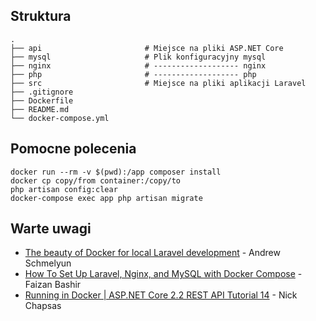 ## Struktura
    .
    ├── api                       # Miejsce na pliki ASP.NET Core
    ├── mysql                     # Plik konfiguracyjny mysql
    ├── nginx                     # ------------------- nginx
    ├── php                       # ------------------- php
    ├── src                       # Miejsce na pliki aplikacji Laravel
    ├── .gitignore
    ├── Dockerfile
    ├── README.md
    └── docker-compose.yml

## Pomocne polecenia 

```
docker run --rm -v $(pwd):/app composer install
docker cp copy/from container:/copy/to
php artisan config:clear
docker-compose exec app php artisan migrate
```

## Warte uwagi
* [The beauty of Docker for local Laravel development](https://dev.to/aschmelyun/the-beauty-of-docker-for-local-laravel-development-13c0?fbclid=IwAR2QfJg5qrXJfq4bBjBxltZUU1i1K6DyOIw3oFbRmAvVXXDd5u1_0E1fYQk) - Andrew Schmelyun
* [How To Set Up Laravel, Nginx, and MySQL with Docker Compose](https://www.digitalocean.com/community/tutorials/how-to-set-up-laravel-nginx-and-mysql-with-docker-compose) - Faizan Bashir
* [Running in Docker | ASP.NET Core 2.2 REST API Tutorial 14](https://www.youtube.com/watch?v=fAtfVu569CY) - Nick Chapsas
